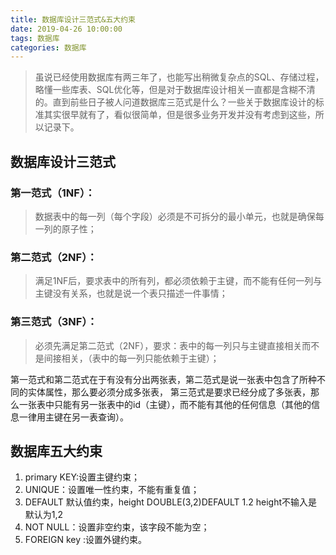 ```yaml
---
title: 数据库设计三范式&五大约束
date: 2019-04-26 10:00:00
tags: 数据库
categories: 数据库
---
```


> 虽说已经使用数据库有两三年了，也能写出稍微复杂点的SQL、存储过程，略懂一些库表、SQL优化等，但是对于数据库设计相关一直都是含糊不清的。直到前些日子被人问道数据库三范式是什么？一些关于数据库设计的标准其实很早就有了，看似很简单，但是很多业务开发并没有考虑到这些，所以记录下。

<!-- more -->
## 数据库设计三范式
### 第一范式（1NF）：
> 数据表中的每一列（每个字段）必须是不可拆分的最小单元，也就是确保每一列的原子性；

### 第二范式（2NF）：
> 满足1NF后，要求表中的所有列，都必须依赖于主键，而不能有任何一列与主键没有关系，也就是说一个表只描述一件事情；

### 第三范式（3NF）：
> 必须先满足第二范式（2NF），要求：表中的每一列只与主键直接相关而不是间接相关，（表中的每一列只能依赖于主键）；

第一范式和第二范式在于有没有分出两张表，第二范式是说一张表中包含了所种不同的实体属性，那么要必须分成多张表， 第三范式是要求已经分成了多张表，那么一张表中只能有另一张表中的id（主键），而不能有其他的任何信息（其他的信息一律用主键在另一表查询）。

## 数据库五大约束
1. primary KEY:设置主键约束；
2. UNIQUE：设置唯一性约束，不能有重复值；
3. DEFAULT 默认值约束，height DOUBLE(3,2)DEFAULT 1.2 height不输入是默认为1,2
4. NOT NULL：设置非空约束，该字段不能为空；
5. FOREIGN key :设置外键约束。